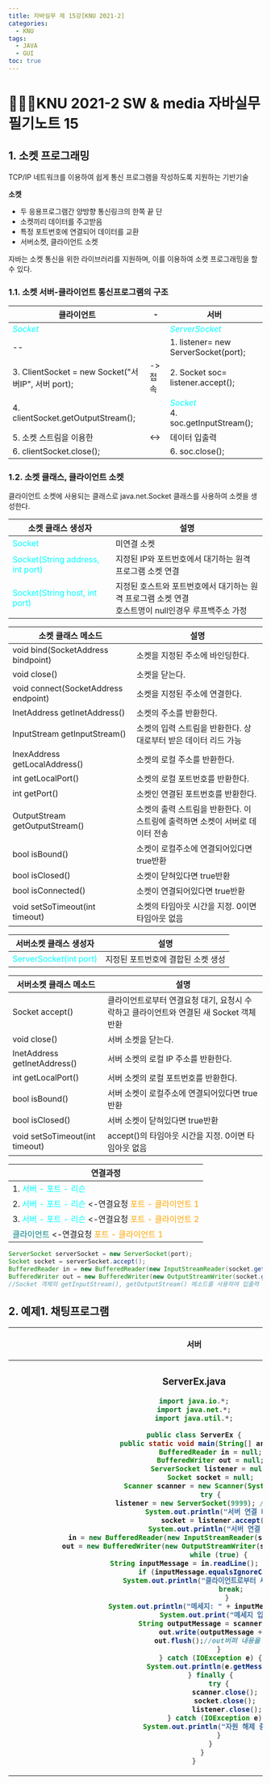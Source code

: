 ```yaml
---
title: 자바실무 제 15강[KNU 2021-2]
categories:
  - KNU
tags:
  - JAVA
  - GUI
toc: true
---
```


# 👨‍💻🏫KNU 2021-2 SW & media 자바실무 필기노트 15


## 1. 소켓 프로그래밍

TCP/IP 네트워크를 이용하여 쉽게 통신 프로그램을 작성하도록 지원하는 기반기술

**소켓** 

- 두 응용프로그램간 양방향 통신링크의 한쪽 끝 단
- 소켓끼리 데이터를 주고받음
- 특정 포트번호에 연결되어 데이터를 교환
- 서버소켓, 클라이언트 소켓

자바는 소켓 통신을 위한 라이브러리를 지원하며, 이를 이용하여 소켓 프로그래밍을 할 수 있다.

### 1.1. 소켓 서버-클라이언트 통신프로그램의 구조


|클라이언트| - |서버|
|-|-|-|
|<span style="color:#00FFFF">*Socket*</span> | | <span style="color:#00FFFF">*ServerSocket*</span>|
|--| |1. listener= new ServerSocket(port);|
|3. ClientSocket = new Socket("서버IP", 서버 port);|->접속|2. Socket soc= listener.accept();|
|4. clientSocket.getOutputStream();||<span style="color:#00FFFF">*Socket*</span> <br> 4. soc.getInputStream();|
|5. 소켓 스트림을 이용한|<->| 데이터 입출력|
|6. clientSocket.close();| |6. soc.close();|

### 1.2. 소켓 클래스, 클라이언트 소켓

클라이언트 소켓에 사용되는 클래스로 java.net.Socket 클래스를 사용하여 소켓을 생성한다.

|소켓 클래스 생성자|설명|
|-|-|
| <span style="color:#00FFFF"> Socket</span> |미연결 소켓|
| <span style="color:#00FFFF"> Socket(String address, int port)</span>|지정된 IP와 포트번호에서 대기하는 원격 프로그램 소켓 연결|
| <span style="color:#00FFFF"> Socket(String host, int port)</span>|지정된 호스트와 포트번호에서 대기하는 원격 프로그램 소켓 연결 <br> 호스트명이 null인경우 루프백주소 가정|

|소켓 클래스 메소드|설명|
|-|-|
|void bind(SocketAddress bindpoint)|소켓을 지정된 주소에 바인딩한다.|
|void close()|소켓을 닫는다.|
|void connect(SocketAddress endpoint)|소켓을 지정된 주소에 연결한다.|
|InetAddress getInetAddress()|소켓의 주소를 반환한다.|
|InputStream getInputStream()|소켓의 입력 스트림을 반환한다. 상대로부터 받은 데이터 리드 가능|
|InexAddress getLocalAddress()|소켓의 로컬 주소를 반환한다.|
|int getLocalPort()|소켓의 로컬 포트번호를 반환한다.|
|int getPort()|소켓인 연결된 포트번호를 반환한다.|
|OutputStream getOutputStream()|소켓의 출력 스트림을 반환한다. 이 스트링에 출력하면 소켓이 서버로 데이터 전송|
|bool isBound()|소켓이 로컬주소에 연결되어있다면 true반환|
|bool isClosed()|소켓이 닫혀있다면 true반환|
|bool isConnected()|소켓이 연결되어있다면 true반환|
|void setSoTimeout(int timeout)|소켓의 타임아웃 시간을 지정. 0이면 타임아웃 없음|

|서버소켓 클래스 생성자|설명|
|-|-|
| <span style="color:#00FFFF"> ServerSocket(int port)</span> |지정된 포트번호에 결합된 소켓 생성|

|서버소켓 클래스 메소드|설명|
|-|-|
|Socket accept()|클라이언트로부터 연결요청 대기, 요청시 수락하고 클라이언트와 연결된 새 Socket 객체 반환|
|void close()|서버 소켓을 닫는다.|
|InetAddress getInetAddress()|서버 소켓의 로컬 IP 주소를 반환한다.|
|int getLocalPort()|서버 소켓의 로컬 포트번호를 반환한다.|
|bool isBound()|서버 소켓이 로컬주소에 연결되어있다면 true반환|
|bool isClosed()|서버 소켓이 닫혀있다면 true반환|
|void setSoTimeout(int timeout)|accept()의 타임아웃 시간을 지정. 0이면 타임아웃 없음|


|연결과정|
|-|
|1. <span style="color:#00FFFF">  서버 - 포트 - 리슨  </span>|
|2. <span style="color:#00FFFF">  서버 - 포트 - 리슨  </span> <-연결요청 <span style="color:orange"> 포트 - 클라이언트 1 </span>|
|3. <span style="color:#00FFFF">  서버 - 포트 - 리슨  </span> <-연결요청 <span style="color:orange">  포트 - 클라이언트 2  </span> <br>
<span style="color:teal">  클라이언트  </span> <-연결요청 <span style="color:orange"> 포트 - 클라이언트 1 </span>|

~~~java
ServerSocket serverSocket = new ServerSocket(port);
Socket socket = serverSocket.accept();
BufferedReader in = new BufferedReader(new InputStreamReader(socket.getInputStream()));
BufferedWriter out = new BufferedWriter(new OutputStreamWriter(socket.getOutputStream()));
//Socket 객체의 getInputStream(), getOutputStream() 메소드를 사용하여 입출력 스트림을 생성.
~~~

## 2. 예제1. 채팅프로그램

<table>
<tr>
<th>

서버

</th>
<th>

클라이언트

</th>
</tr>
<tr>
<th>

### ServerEx.java

~~~java
import java.io.*;
import java.net.*;
import java.util.*;

public class ServerEx {
	public static void main(String[] args) {
		BufferedReader in = null;
		BufferedWriter out = null;
		ServerSocket listener = null;
		Socket socket = null;
		Scanner scanner = new Scanner(System.in); 
		try {
			listener = new ServerSocket(9999); // 서버 소켓 생성 
			System.out.println("서버 연결 대기중");
			socket = listener.accept(); 
			System.out.println("서버 연결 성공");
			in = new BufferedReader(new InputStreamReader(socket.getInputStream())); 
			out = new BufferedWriter(new OutputStreamWriter(socket.getOutputStream())); 
			while (true) {
				String inputMessage = in.readLine(); // 클라이언트 명령 read
				if (inputMessage.equalsIgnoreCase("종료")) {
					System.out.println("클라이언트로부터 세션이 종료되었습니다."); 
					break;  
				}
				System.out.println("메세지: " + inputMessage); 			
				System.out.print("메세지 입력: "); 
				String outputMessage = scanner.nextLine(); 
				out.write(outputMessage + "\n"); 
				out.flush();//out버퍼 내용을 서버로 전송
			}
		} catch (IOException e) {
			System.out.println(e.getMessage());
		} finally {
			try {
				scanner.close(); 
				socket.close(); 
				listener.close();
			} catch (IOException e) {
				System.out.println("자원 해제 중 오류 발생");
			}
		}
	}
}
~~~

</th>

<th>

### ClientEx.java

~~~java
import java.io.*;
import java.net.*;
import java.util.*;

public class ClientEx {
	public static void main(String[] args) {
		BufferedReader in = null;
		BufferedWriter out = null;
		Socket socket = null;
		Scanner scanner = new Scanner(System.in); 
		try {
			socket = new Socket("localhost", 9999); 
			in = new BufferedReader(new InputStreamReader(socket.getInputStream())); 
			out = new BufferedWriter(new OutputStreamWriter(socket.getOutputStream())); 
			while (true) {
				System.out.print("메세지 입력: "); 
				String outputMessage = scanner.nextLine(); 
				if (outputMessage.equalsIgnoreCase("종료")) { 
					out.write(outputMessage+"\n"); 
					out.flush();
					break; 
				}
				out.write(outputMessage + "\n"); 
				out.flush();
				String inputMessage = in.readLine();
				System.out.println("메세지: " + inputMessage);
			}
		} catch (IOException e) {
			System.out.println(e.getMessage());
		} finally {
			try {
				scanner.close();
				if(socket != null) socket.close();
			} catch (IOException e) {
				System.out.println("자원 해제 중 오류 발생");
			}
		}
	}
}
~~~

</th>
</tr>
</table>


